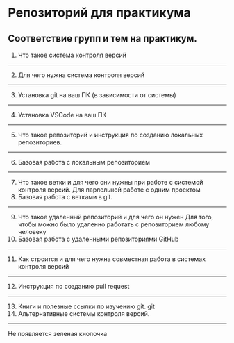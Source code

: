 # Репозиторий для практикума
## Соответствие групп и тем на практикум.

1. Что такое система контроля версий
---
2. Для чего нужна система контроля версий
---
3. Установка git на ваш ПК (в зависимости от системы)
---
4. Установка VSCode на ваш ПК
---
5. Что такое репозиторий и инструкция по созданию локальных репозиториев.
---
6. Базовая работа с локальным репозиторием
---
7. Что такое ветки и для чего они нужны при работе с системой контроля версий.
Для парлельной работе с одним проектом
8. Базовая работа с ветками в git.
----
9. Что такое удаленный репозиторий и для чего он нужен
Для того, чтобы можно было удаленно работать с репозиторием любому человеку
10. Базовая работа с удаленными репозиториями GitHub
---
11. Как строится и для чего нужна совместная работа в системах контроля версий
----
12. Инструкция по созданию pull request
----
13. Книги и полезные ссылки по изучению git.
git 
14. Альтернативные системы контроля версий.
---
Не появляется зеленая кнопочка

